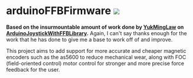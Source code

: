 # arduinoFFBFirmware ![](https://img.shields.io/badge/In_Development_v0.0.1-8A2BE2)
**Based on the insurmountable amount of work done by [YukMingLaw](https://github.com/YukMingLaw) on [ArduinoJoystickWithFFBLibrary](https://github.com/YukMingLaw/ArduinoJoystickWithFFBLibrary).** Again, I can't say thanks enough for the work that he has done to give me a base to work off of and improve.

This project aims to add support for more accurate and cheaper magnetic encoders such as the as5600 to reduce mechanical wear, along with FOC (field-oriented control) motor control for stronger and more precise force feedback for the user.





